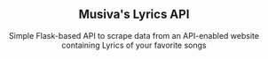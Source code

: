 <div align="center">
<h2> Musiva's Lyrics API </h2>
  <p> Simple Flask-based API to scrape data from an API-enabled website containing Lyrics of your favorite songs </p>
</div>
